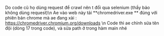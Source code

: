 Do code cũ họ dùng request để crawl nên t đổi qua selenium (thầy bảo không dùng request)\n
Ae vào web này tải **chromedriver.exe ** đúng với phiên bản chrome mà ae đang xài : https://chromedriver.chromium.org/downloads \n
Code thì ae chỉnh sửa tên đội (dòng 17 trong code), và sửa path ở trong hàm main nhé
